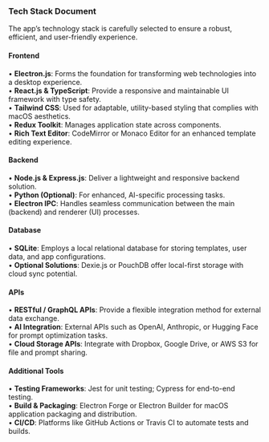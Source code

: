### Tech Stack Document

The app’s technology stack is carefully selected to ensure a robust, efficient, and user-friendly experience.

#### Frontend

• **Electron.js**: Forms the foundation for transforming web technologies into a desktop experience.  
• **React.js & TypeScript**: Provide a responsive and maintainable UI framework with type safety.  
• **Tailwind CSS**: Used for adaptable, utility-based styling that complies with macOS aesthetics.  
• **Redux Toolkit**: Manages application state across components.  
• **Rich Text Editor**: CodeMirror or Monaco Editor for an enhanced template editing experience.

#### Backend

• **Node.js & Express.js**: Deliver a lightweight and responsive backend solution.  
• **Python (Optional)**: For enhanced, AI-specific processing tasks.  
• **Electron IPC**: Handles seamless communication between the main (backend) and renderer (UI) processes.

#### Database

• **SQLite**: Employs a local relational database for storing templates, user data, and app configurations.  
• **Optional Solutions**: Dexie.js or PouchDB offer local-first storage with cloud sync potential.

#### APIs

• **RESTful / GraphQL APIs**: Provide a flexible integration method for external data exchange.  
• **AI Integration**: External APIs such as OpenAI, Anthropic, or Hugging Face for prompt optimization tasks.  
• **Cloud Storage APIs**: Integrate with Dropbox, Google Drive, or AWS S3 for file and prompt sharing.

#### Additional Tools

• **Testing Frameworks**: Jest for unit testing; Cypress for end-to-end testing.  
• **Build & Packaging**: Electron Forge or Electron Builder for macOS application packaging and distribution.  
• **CI/CD**: Platforms like GitHub Actions or Travis CI to automate tests and builds.